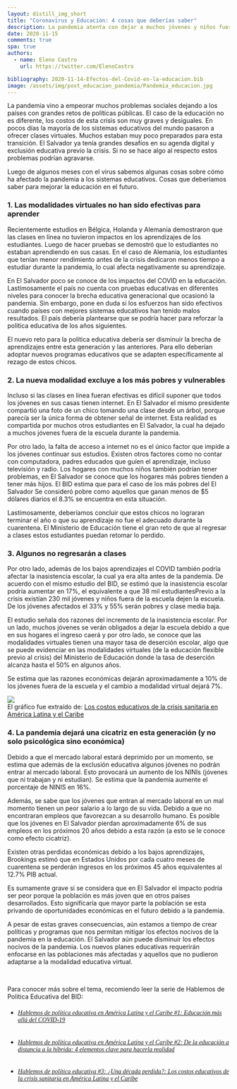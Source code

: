 ```yaml
---
layout: distill_img_short
title: "Coronavirus y Educación: 4 cosas que deberías saber"
description: La pandemia atenta con dejar a muchos jóvenes y niños fuera de la escuela, la modalidad virtual no será suficiente para mitigar los costos educativos que enfrenta El Salvador
date: 2020-11-15
comments: true
spa: true
authors:
  - name: Eleno Castro
    url: https://twitter.com/ElenoCastro

bibliography: 2020-11-14-Efectos-del-Covid-en-la-educacion.bib
image: /assets/img/post_educacion_pandemia/Pandemia_educacion.jpg
---
```

<p class="first-p"><span class="first-word">L</span>a pandemia vino a empeorar muchos problemas sociales dejando a los países con grandes retos de políticas públicas. El caso de la educación no es diferente, los costos de esta crisis son muy graves y desiguales. En pocos días la mayoría de los sistemas educativos del mundo pasaron a ofrecer clases virtuales. Muchos estaban muy poco preparados para esta transición. El Salvador ya tenía grandes desafíos en su agenda digital y exclusión educativa previo la crisis. Si no se hace algo al respecto estos problemas podrían agravarse. </p>

Luego de algunos meses con el virus sabemos algunas cosas sobre cómo ha afectado la pandemia a los sistemas educativos. Cosas que deberíamos saber para mejorar la educación en el futuro.

### 1.  Las modalidades virtuales no han sido efectivas para aprender

Recientemente estudios en Bélgica<d-cite key="BEL"></d-cite>, Holanda<d-cite key="HOL"></d-cite> y Alemania<d-cite key="VOX"></d-cite> demostraron que las clases en línea no tuvieron impactos en los aprendizajes de los estudiantes. Luego de hacer pruebas se demostró que lo estudiantes no estaban aprendiendo en sus casas. En el caso de Alemania, los estudiantes que tenían menor rendimiento antes de la crisis dedicaron menos tiempo a estudiar durante la pandemia, lo cual afecta negativamente su aprendizaje.

En El Salvador poco se conoce de los impactos del COVID en la educación. Lastimosamente el país no cuenta con pruebas educativas en diferentes niveles para conocer la brecha educativa generacional que ocasionó la pandemia. Sin embargo, pone en duda si los esfuerzos han sido efectivos cuando países con mejores sistemas educativos han tenido malos resultados. El país debería plantearse que se podría hacer para reforzar la política educativa de los años siguientes.

El nuevo reto para la política educativa debería ser disminuir la brecha de aprendizajes entre esta generación y las anteriores. Para ello deberían adoptar nuevos programas educativos que se adapten específicamente al rezago de estos chicos.  


### 2. La nueva modalidad excluye a los más pobres y vulnerables 

Incluso si las clases en línea fueran efectivas es difícil suponer que todos los jóvenes en sus casas tienen internet. En El Salvador el mismo presidente compartió una foto de un chico tomando una clase desde un árbol, porque parecía ser la única forma de obtener señal de internet. Esta realidad es compartida por muchos otros estudiantes en El Salvador, la cual ha dejado a muchos jóvenes fuera de la escuela durante la pandemia. 

Por otro lado, la falta de acceso a internet no es el único factor que impide a los jóvenes continuar sus estudios. Existen otros factores como no contar con computadora, padres educados que guíen el aprendizaje, incluso televisión y radio. Los hogares con muchos niños también podrían tener problemas, en El Salvador se conoce que los hogares más pobres tienden a tener más hijos. El BID<d-cite key="IDB4"></d-cite> estima que para el caso de los más pobres del El Salvador<d-footnote> Se consideró pobre como aquellos que ganan menos de $5 dólares diarios</d-footnote> el 8.3% se encuentra en esta situación. 

Lastimosamente, deberíamos concluir que estos chicos no lograran terminar el año o que su aprendizaje no fue el adecuado durante la cuarentena. El Ministerio de Educación tiene el gran reto de que al regresar a clases estos estudiantes puedan retomar lo perdido. 

### 3. Algunos no regresarán a clases
Por otro lado, además de los bajos aprendizajes el COVID también podría afectar la inasistencia escolar, la cual ya era alta antes de la pandemia. De acuerdo con el mismo estudio del BID, se estimó que la inasistencia escolar podría aumentar en 17%, el equivalente a que 38 mil estudiantes<d-footnote>Previo a la crisis existían 230 mil jóvenes y niños fuera de la escuela</d-footnote> dejen la escuela. De los jóvenes afectados el 33% y 55% serán pobres y clase media baja. 

El estudio señala dos razones del incremento de la inasistencia escolar. Por un lado, muchos jóvenes se verán obligados a dejar la escuela debido a que en sus hogares el ingreso caerá y por otro lado, se conoce que las modalidades virtuales tienen una mayor tasa de deserción escolar, algo que se puede evidenciar en las modalidades virtuales (de la educación flexible previo al crisis) del Ministerio de Educación donde la tasa de deserción alcanza hasta el 50% en algunos años.

Se estima que las razones económicas dejarán aproximadamente a 10% de los jóvenes fuera de la escuela y el cambio a modalidad virtual dejará 7%.

<div class="l-screen-inset">
  <img class="img-fluid" src="{{ site.baseurl }}/assets/img/post_educacion_pandemia/Cuadro_exclusion_educativa.png"> 
</div>
<div class="caption">
    El gráfico fue extraído de: <a href="https://publications.iadb.org/publications/spanish/document/Los-costos-educativos-de-la-crisis-sanitaria-en-America-Latina-y-el-Caribe.pdf" target="blank">Los costos educativos de la crisis sanitaria en América Latina y el Caribe</a><d-cite key="IDB4"></d-cite> 
</div>

### 4. La pandemia dejará una cicatriz en esta generación (y no solo psicológica sino económica)
Debido a que el mercado laboral estará deprimido por un momento, se estima que además de la exclusión educativa algunos jóvenes no podrán entrar al mercado laboral. Esto provocará un aumento de los NINIs (jóvenes que ni trabajan y ni estudian). Se estima que la pandemia aumente el porcentaje de NINIS en 16%.

Además, se sabe que los jóvenes que entran al mercado laboral en un mal momento tienen un peor salario a lo largo de su vida. Debido a que no encontraran empleos que favorezcan a su desarrollo humano. Es posible que los jóvenes en El Salvador pierdan aproximadamente 6% de sus empleos en los próximos 20 años debido a esta razón (a esto se le conoce como efecto cicatriz).

Existen otras perdidas económicas debido a los bajos aprendizajes, Brookings <d-cite key="BRO"></d-cite> estimó que en Estados Unidos por cada cuatro meses de cuarentena se perderán ingresos en los próximos 45 años equivalentes al 12.7% PIB actual.

Es sumamente grave si se considera que en El Salvador el impacto podría ser peor porque la población es más joven que en otros países desarrollados. Esto significaría que mayor parte la población se esta privando de oportunidades económicas en el futuro debido a la pandemia.

A pesar de estas graves consecuencias, aún estamos a tiempo de crear políticas y programas que nos permitan mitigar los efectos nocivos de la pandemia en la educación. El Salvador aún puede disminuir los efectos nocivos de la pandemia. Los nuevos planes educativas requerirán enfocarse en las poblaciones más afectadas y aquellos que no pudieron adaptarse a la modalidad educativa virtual.


<br>

Para conocer más sobre el tema, recomiendo leer la serie de Hablemos de Política Educativa del BID:

- <h6 class="card-title text" style="font-family:'Playfair Display', serif; text-align: left">
    <a href="https://publications.iadb.org/publications/spanish/document/Hablemos-de-politica-educativa-en-America-Latina-y-el-Caribe-1-Educacion-mas-alla-del-COVID-19.pdf" target="blank">Hablemos de política educativa en América Latina y el Caribe #1: Educación más allá del COVID-19</a> 

- <h6 class="card-title text" style="font-family:'Playfair Display', serif; text-align: left">
    <a href="https://publications.iadb.org/publications/spanish/document/Hablemos-de-politica-educativa-en-America-Latina-y-el-Caribe-2-De-la-educacion-a-distancia-a-la-hibrida-4-elementos-clave-para-hacerla-realidad.pdf" target="blank">Hablemos de política educativa en América Latina y el Caribe #2: De la educación a distancia a la híbrida: 4 elementos clave para hacerla realidad</a> 

- <h6 class="card-title text" style="font-family:'Playfair Display', serif; text-align: left">
    <a href="https://publications.iadb.org/publications/spanish/document/Hablemos-de-Politica-Educativa-3-Una-decada-perdida--Los-costos-educativos-de-la-crisis-sanitaria-en-America-Latina-y-el-Caribe.pdf" target="blank">Hablemos de política educativa #3: ¿Una década perdida?: Los costos educativos de la crisis sanitaria en América Latina y el Caribe</a> 